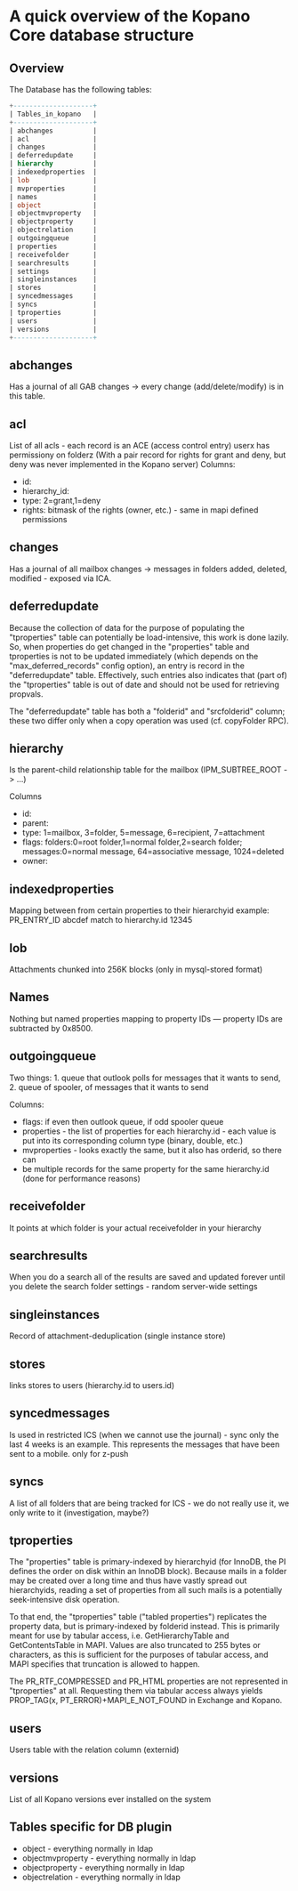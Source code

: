 # A quick overview of the Kopano Core database structure

## Overview

The Database has the following tables:

```sql
+--------------------+
| Tables_in_kopano   |
+--------------------+
| abchanges          |
| acl                |
| changes            |
| deferredupdate     |
| hierarchy          |
| indexedproperties  |
| lob                |
| mvproperties       |
| names              |
| object             |
| objectmvproperty   |
| objectproperty     |
| objectrelation     |
| outgoingqueue      |
| properties         |
| receivefolder      |
| searchresults      |
| settings           |
| singleinstances    |
| stores             |
| syncedmessages     |
| syncs              |
| tproperties        |
| users              |
| versions           |
+--------------------+
```

## abchanges

Has a journal of all GAB changes -> every change (add/delete/modify) is in this
table.

## acl

List of all acls - each record is an ACE (access control entry) userx has
permissiony on folderz (With a pair record for rights for grant and deny, but
deny was never implemented in the Kopano server) Columns:

* id:
* hierarchy_id:
* type: 2=grant,1=deny
* rights: bitmask of the rights (owner, etc.) - same in mapi defined permissions

## changes

Has a journal of all mailbox changes -> messages in folders added, deleted,
modified - exposed via ICA.

## deferredupdate

Because the collection of data for the purpose of populating the "tproperties"
table can potentially be load-intensive, this work is done lazily. So, when
properties do get changed in the "properties" table and tproperties is not to
be updated immediately (which depends on the "max_deferred_records" config
option), an entry is record in the "deferredupdate" table. Effectively, such
entries also indicates that (part of) the "tproperties" table is out of date
and should not be used for retrieving propvals.

The "deferredupdate" table has both a "folderid" and "srcfolderid" column;
these two differ only when a copy operation was used (cf. copyFolder RPC).

## hierarchy

Is the parent-child relationship table for the mailbox (IPM_SUBTREE_ROOT -> ...)

Columns

* id:
* parent:
* type: 1=mailbox, 3=folder, 5=message, 6=recipient, 7=attachment
* flags: folders:0=root folder,1=normal folder,2=search folder;
   messages:0=normal message, 64=associative message, 1024=deleted
* owner:

## indexedproperties

Mapping between from certain properties to their hierarchyid example:
PR_ENTRY_ID abcdef match to hierarchy.id 12345

## lob

Attachments chunked into 256K blocks (only in mysql-stored format)

## Names

Nothing but named properties mapping to property IDs — property IDs are
subtracted by 0x8500.

## outgoingqueue

Two things: 1. queue that outlook polls for messages that it wants to send, 2.
queue of spooler, of messages that it wants to send

Columns:

* flags: if even then outlook queue, if odd spooler queue
* properties - the list of properties for each hierarchy.id - each value is put
  into its corresponding column type (binary, double, etc.)
* mvproperties - looks exactly the same, but it also has orderid, so there can
* be multiple records for the same property for the same hierarchy.id (done for
  performance reasons)

## receivefolder

It points at which folder is your actual receivefolder in your hierarchy

## searchresults

When you do a search all of the results are saved and updated forever until you
delete the search folder settings - random server-wide settings

## singleinstances

Record of attachment-deduplication (single instance store)

## stores

links stores to users (hierarchy.id to users.id)

## syncedmessages

Is used in restricted ICS (when we cannot use the journal) - sync only the last 4
weeks is an example. This represents the messages that have been sent to a
mobile. only for z-push

## syncs

A list of all folders that are being tracked for ICS - we do not really use it,
we only write to it (investigation, maybe?)

## tproperties

The "properties" table is primary-indexed by hierarchyid (for InnoDB, the PI
defines the order on disk within an InnoDB block). Because mails in a folder
may be created over a long time and thus have vastly spread out hierarchyids,
reading a set of properties from all such mails is a potentially seek-intensive
disk operation.

To that end, the "tproperties" table ("tabled properties") replicates the
property data, but is primary-indexed by folderid instead. This is primarily
meant for use by tabular access, i.e. GetHierarchyTable and GetContentsTable in
MAPI. Values are also truncated to 255 bytes or characters, as this is
sufficient for the purposes of tabular access, and MAPI specifies that
truncation is allowed to happen.

The PR_RTF_COMPRESSED and PR_HTML properties are not represented in
"tproperties" at all. Requesting them via tabular access always yields
PROP_TAG(x, PT_ERROR)+MAPI_E_NOT_FOUND in Exchange and Kopano.

## users

Users table with the relation column (externid)

## versions

List of all Kopano versions ever installed on the system

## Tables specific for DB plugin

* object - everything normally in ldap
* objectmvproperty - everything normally in ldap
* objectproperty - everything normally in ldap
* objectrelation - everything normally in ldap
